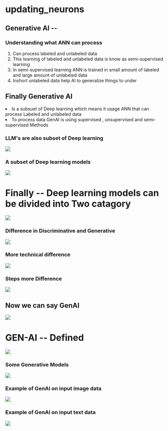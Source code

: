 # updating_neurons

## Generative AI --   

### Understanding what ANN can process 
<ol>
  <li> Can process labeled and unlabeled data  </li>
  <li> This learning of labeled and unlabeled data is know as semi-supervised learning </li>
  <li> In semi-supervised learning ANN is trained in small amount of labeled and large amount of unlabeled data  </li>
  <li> Inshort unlabeled data help AI to generalize things to under </li>
</ol>

## Finally Generative AI 
<li> Is a subsuet of Deep learning which means it usage ANN that can process Labeled and unlabeled data </li>
<li> To process data GenAI is using supervised , unsupervised and semi-supervised Methods </li>


### LLM's are also subset of Deep learning 

<img src="images/llm1.png">

### A subset of Deep learning models 
<img src="images/subset1.png">


# Finally -- Deep learning models can be divided into Two catagory 

<img src="images/deeptwo.png">

### Difference in Discriminative and Generative

<img src="images/diff.png">

### More technical difference 

<img src="images/diff1.png">

### Steps more Difference 

<img src="images/diff2.png">

## Now we can say GenAI 

<img src="images/gen1.png">

# GEN-AI -- Defined 

<img src="images/genai.png">

### Some Generative Models 

<img src="images/genmodel1.png">

### Example of GenAI on input image data

<img src="images/gendemo2.png">

### Example of GenAI on input text data

<img src="images/gendemo3.png">
